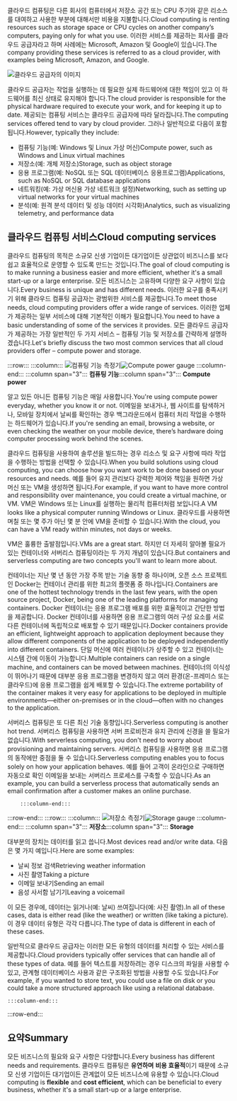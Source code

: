<span data-ttu-id="d8e7f-101">클라우드 컴퓨팅은 다른 회사의 컴퓨터에서 저장소 공간 또는 CPU 주기와 같은 리소스를 대여하고 사용한 부분에 대해서만 비용을 지불합니다.</span><span class="sxs-lookup"><span data-stu-id="d8e7f-101">Cloud computing is renting resources such as storage space or CPU cycles on another company’s computers, paying only for what you use.</span></span> <span data-ttu-id="d8e7f-102">이러한 서비스를 제공하는 회사를 클라우드 공급자라고 하며 사례에는 Microsoft, Amazon 및 Google이 있습니다.</span><span class="sxs-lookup"><span data-stu-id="d8e7f-102">The company providing these services is referred to as a cloud provider, with examples being Microsoft, Amazon, and Google.</span></span>

![클라우드 공급자의 이미지](../media/2-cloud-providers.png)

<span data-ttu-id="d8e7f-104">클라우드 공급자는 작업을 실행하는 데 필요한 실제 하드웨어에 대한 책임이 있고 이 하드웨어를 최신 상태로 유지해야 합니다.</span><span class="sxs-lookup"><span data-stu-id="d8e7f-104">The cloud provider is responsible for the physical hardware required to execute your work, and for keeping it up to date.</span></span> <span data-ttu-id="d8e7f-105">제공되는 컴퓨팅 서비스는 클라우드 공급자에 따라 달라집니다.</span><span class="sxs-lookup"><span data-stu-id="d8e7f-105">The computing services offered tend to vary by cloud provider.</span></span> <span data-ttu-id="d8e7f-106">그러나 일반적으로 다음이 포함됩니다.</span><span class="sxs-lookup"><span data-stu-id="d8e7f-106">However, typically they include:</span></span>

- <span data-ttu-id="d8e7f-107">컴퓨팅 기능(예: Windows 및 Linux 가상 머신)</span><span class="sxs-lookup"><span data-stu-id="d8e7f-107">Compute power, such as Windows and Linux virtual machines</span></span>
- <span data-ttu-id="d8e7f-108">저장소(예: 개체 저장소)</span><span class="sxs-lookup"><span data-stu-id="d8e7f-108">Storage, such as object storage</span></span>
- <span data-ttu-id="d8e7f-109">응용 프로그램(예: NoSQL 또는 SQL 데이터베이스 응용프로그램)</span><span class="sxs-lookup"><span data-stu-id="d8e7f-109">Applications, such as NoSQL or SQL database applications</span></span>
- <span data-ttu-id="d8e7f-110">네트워킹(예: 가상 머신용 가상 네트워크 설정)</span><span class="sxs-lookup"><span data-stu-id="d8e7f-110">Networking, such as setting up virtual networks for your virtual machines</span></span>
- <span data-ttu-id="d8e7f-111">분석(예: 원격 분석 데이터 및 성능 데이터 시각화)</span><span class="sxs-lookup"><span data-stu-id="d8e7f-111">Analytics, such as visualizing telemetry, and performance data</span></span>

## <a name="cloud-computing-services"></a><span data-ttu-id="d8e7f-112">클라우드 컴퓨팅 서비스</span><span class="sxs-lookup"><span data-stu-id="d8e7f-112">Cloud computing services</span></span>

<span data-ttu-id="d8e7f-113">클라우드 컴퓨팅의 목적은 소규모 신생 기업이든 대기업이든 상관없이 비즈니스를 보다 쉽고 효율적으로 운영할 수 있도록 만드는 것입니다.</span><span class="sxs-lookup"><span data-stu-id="d8e7f-113">The goal of cloud computing is to make running a business easier and more efficient, whether it's a small start-up or a large enterprise.</span></span> <span data-ttu-id="d8e7f-114">모든 비즈니스는 고유하며 다양한 요구 사항이 있습니다.</span><span class="sxs-lookup"><span data-stu-id="d8e7f-114">Every business is unique and has different needs.</span></span> <span data-ttu-id="d8e7f-115">이러한 요구를 충족시키기 위해 클라우드 컴퓨팅 공급자는 광범위한 서비스를 제공합니다.</span><span class="sxs-lookup"><span data-stu-id="d8e7f-115">To meet those needs, cloud computing providers offer a wide range of services.</span></span>
<span data-ttu-id="d8e7f-116">이러한 업체가 제공하는 일부 서비스에 대해 기본적인 이해가 필요합니다.</span><span class="sxs-lookup"><span data-stu-id="d8e7f-116">You need to have a basic understanding of some of the services it provides.</span></span> <span data-ttu-id="d8e7f-117">모든 클라우드 공급자가 제공하는 가장 일반적인 두 가지 서비스 &ndash; 컴퓨팅 기능 및 저장소를 간략하게 설명하겠습니다.</span><span class="sxs-lookup"><span data-stu-id="d8e7f-117">Let's briefly discuss the two most common services that all cloud providers offer &ndash; compute power and storage.</span></span>

:::row:::
    :::column:::
        <span data-ttu-id="d8e7f-118">![컴퓨팅 기능 측정기](../media/2-compute-power.png)</span><span class="sxs-lookup"><span data-stu-id="d8e7f-118">![Compute power gauge](../media/2-compute-power.png)</span></span>
    :::column-end:::
    <span data-ttu-id="d8e7f-119">:::column span="3"::: **컴퓨팅 기능**</span><span class="sxs-lookup"><span data-stu-id="d8e7f-119">:::column span="3"::: **Compute power**</span></span>

<span data-ttu-id="d8e7f-120">알고 있든 아니든 컴퓨팅 기능은 매일 사용합니다.</span><span class="sxs-lookup"><span data-stu-id="d8e7f-120">You're using compute power everyday, whether you know it or not.</span></span> <span data-ttu-id="d8e7f-121">이메일을 보내거나, 웹 사이트를 탐색하거나, 모바일 장치에서 날씨를 확인하는 경우 백그라운드에서 컴퓨터 처리 작업을 수행하는 하드웨어가 있습니다.</span><span class="sxs-lookup"><span data-stu-id="d8e7f-121">If you're sending an email, browsing a website, or even checking the weather on your mobile device, there’s hardware doing computer processing work behind the scenes.</span></span>

<span data-ttu-id="d8e7f-122">클라우드 컴퓨팅을 사용하여 솔루션을 빌드하는 경우 리소스 및 요구 사항에 따라 작업을 수행하는 방법을 선택할 수 있습니다.</span><span class="sxs-lookup"><span data-stu-id="d8e7f-122">When you build solutions using cloud computing, you can choose how you want work to be done based on your resources and needs.</span></span> <span data-ttu-id="d8e7f-123">예를 들어 유지 관리보다 강력한 제어와 책임을 원하면 가상 머신 또는 VM을 생성하면 됩니다.</span><span class="sxs-lookup"><span data-stu-id="d8e7f-123">For example, if you want to have more control and responsibility over maintenance, you could create a virtual machine, or VM.</span></span> <span data-ttu-id="d8e7f-124">VM은 Windows 또는 Linux를 실행하는 물리적 컴퓨터처럼 보입니다.</span><span class="sxs-lookup"><span data-stu-id="d8e7f-124">A VM looks like a physical computer running Windows or Linux.</span></span> <span data-ttu-id="d8e7f-125">클라우드를 사용하면 며칠 또는 몇 주가 아닌 몇 분 안에 VM을 준비할 수 있습니다.</span><span class="sxs-lookup"><span data-stu-id="d8e7f-125">With the cloud, you can have a VM ready within minutes, not days or weeks.</span></span>

<span data-ttu-id="d8e7f-126">VM은 훌륭한 출발점입니다.</span><span class="sxs-lookup"><span data-stu-id="d8e7f-126">VMs are a great start.</span></span> <span data-ttu-id="d8e7f-127">하지만 더 자세히 알아볼 필요가 있는 컨테이너와 서버리스 컴퓨팅이라는 두 가지 개념이 있습니다.</span><span class="sxs-lookup"><span data-stu-id="d8e7f-127">But containers and serverless computing are two concepts you'll want to learn more about.</span></span>

<span data-ttu-id="d8e7f-128">컨테이너는 지난 몇 년 동안 가장 주목 받는 기술 동향 중 하나이며, 오픈 소스 프로젝트인 Docker는 컨테이너 관리를 위한 최고의 플랫폼 중 하나입니다.</span><span class="sxs-lookup"><span data-stu-id="d8e7f-128">Containers are one of the hottest technology trends in the last few years, with the open source project, Docker, being one of the leading platforms for managing containers.</span></span> <span data-ttu-id="d8e7f-129">Docker 컨테이너는 응용 프로그램 배포를 위한 효율적이고 간단한 방법을 제공합니다. Docker 컨테이너를 사용하면 응용 프로그램의 여러 구성 요소를 서로 다른 컨테이너에 독립적으로 배포할 수 있기 때문입니다.</span><span class="sxs-lookup"><span data-stu-id="d8e7f-129">Docker containers provide an efficient, lightweight approach to application deployment because they allow different components of the application to be deployed independently into different containers.</span></span> <span data-ttu-id="d8e7f-130">단일 머신에 여러 컨테이너가 상주할 수 있고 컨테이너는 시스템 간에 이동이 가능합니다.</span><span class="sxs-lookup"><span data-stu-id="d8e7f-130">Multiple containers can reside on a single machine, and containers can be moved between machines.</span></span> <span data-ttu-id="d8e7f-131">컨테이너의 이식성이 뛰어나기 때문에 대부분 응용 프로그램을 변경하지 않고 여러 환경(온-프레미스 또는 클라우드)에 응용 프로그램을 쉽게 배포할 수 있습니다.</span><span class="sxs-lookup"><span data-stu-id="d8e7f-131">The extreme portability of the container makes it very easy for applications to be deployed in multiple environments—either on-premises or in the cloud—often with no changes to the application.</span></span>

<span data-ttu-id="d8e7f-132">서버리스 컴퓨팅은 또 다른 최신 기술 동향입니다.</span><span class="sxs-lookup"><span data-stu-id="d8e7f-132">Serverless computing is another hot trend.</span></span> <span data-ttu-id="d8e7f-133">서버리스 컴퓨팅을 사용하면 서버 프로비전과 유지 관리에 신경을 쓸 필요가 없습니다.</span><span class="sxs-lookup"><span data-stu-id="d8e7f-133">With serverless computing, you don't need to worry about provisioning and maintaining servers.</span></span> <span data-ttu-id="d8e7f-134">서버리스 컴퓨팅을 사용하면 응용 프로그램의 동작에만 중점을 둘 수 있습니다.</span><span class="sxs-lookup"><span data-stu-id="d8e7f-134">Serverless computing enables you to focus solely on how your application behaves.</span></span> <span data-ttu-id="d8e7f-135">예를 들어 고객이 온라인으로 구매하면 자동으로 확인 이메일을 보내는 서버리스 프로세스를 구축할 수 있습니다.</span><span class="sxs-lookup"><span data-stu-id="d8e7f-135">As an example, you can build a serverless process that automatically sends an email confirmation after a customer makes an online purchase.</span></span>

        :::column-end:::
:::row-end:::
 :::row:::
    :::column:::
        <span data-ttu-id="d8e7f-136">![저장소 측정기](../media/2-storage.png)</span><span class="sxs-lookup"><span data-stu-id="d8e7f-136">![Storage gauge](../media/2-storage.png)</span></span>
    :::column-end:::
    <span data-ttu-id="d8e7f-137">:::column span="3"::: **저장소**</span><span class="sxs-lookup"><span data-stu-id="d8e7f-137">:::column span="3"::: **Storage**</span></span>

<span data-ttu-id="d8e7f-138">대부분의 장치는 데이터를 읽고 씁니다.</span><span class="sxs-lookup"><span data-stu-id="d8e7f-138">Most devices read and/or write data.</span></span> <span data-ttu-id="d8e7f-139">다음은 몇 가지 예입니다.</span><span class="sxs-lookup"><span data-stu-id="d8e7f-139">Here are some examples:</span></span>

- <span data-ttu-id="d8e7f-140">날씨 정보 검색</span><span class="sxs-lookup"><span data-stu-id="d8e7f-140">Retrieving weather information</span></span>
- <span data-ttu-id="d8e7f-141">사진 촬영</span><span class="sxs-lookup"><span data-stu-id="d8e7f-141">Taking a picture</span></span>
- <span data-ttu-id="d8e7f-142">이메일 보내기</span><span class="sxs-lookup"><span data-stu-id="d8e7f-142">Sending an email</span></span>
- <span data-ttu-id="d8e7f-143">음성 사서함 남기기</span><span class="sxs-lookup"><span data-stu-id="d8e7f-143">Leaving a voicemail</span></span>

<span data-ttu-id="d8e7f-144">이 모든 경우에, 데이터는 읽거나(예: 날씨) 쓰여집니다(예: 사진 촬영).</span><span class="sxs-lookup"><span data-stu-id="d8e7f-144">In all of these cases, data is either read (like the weather) or written (like taking a picture).</span></span> <span data-ttu-id="d8e7f-145">이 경우 데이터 유형은 각각 다릅니다.</span><span class="sxs-lookup"><span data-stu-id="d8e7f-145">The type of data is different in each of these cases.</span></span>

<span data-ttu-id="d8e7f-146">일반적으로 클라우드 공급자는 이러한 모든 유형의 데이터를 처리할 수 있는 서비스를 제공합니다.</span><span class="sxs-lookup"><span data-stu-id="d8e7f-146">Cloud providers typically offer services that can handle all of these types of data.</span></span> <span data-ttu-id="d8e7f-147">예를 들어 텍스트를 저장하려는 경우 디스크의 파일을 사용할 수 있고, 관계형 데이터베이스 사용과 같은 구조화된 방법을 사용할 수도 있습니다.</span><span class="sxs-lookup"><span data-stu-id="d8e7f-147">For example, if you wanted to store text, you could use a file on disk or you could take a more structured approach like using a relational database.</span></span>

    :::column-end:::
:::row-end:::

## <a name="summary"></a><span data-ttu-id="d8e7f-148">요약</span><span class="sxs-lookup"><span data-stu-id="d8e7f-148">Summary</span></span>

<span data-ttu-id="d8e7f-149">모든 비즈니스의 필요와 요구 사항은 다양합니다.</span><span class="sxs-lookup"><span data-stu-id="d8e7f-149">Every business has different needs and requirements.</span></span> <span data-ttu-id="d8e7f-150">클라우드 컴퓨팅은 **유연하며** **비용 효율적**이기 때문에 소규모 신생 기업이든 대기업이든 관계없이 모든 비즈니스에 유용할 수 있습니다.</span><span class="sxs-lookup"><span data-stu-id="d8e7f-150">Cloud computing is **flexible** and **cost efficient**, which can be beneficial to every business, whether it's a small start-up or a large enterprise.</span></span>